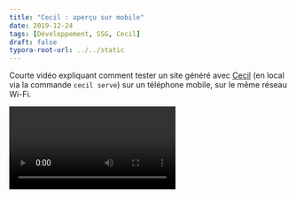 ```yaml
---
title: "Cecil : aperçu sur mobile"
date: 2019-12-24
tags: [Développement, SSG, Cecil]
draft: false
typora-root-url: ../../static
---
```


Courte vidéo expliquant comment tester un site généré avec [Cecil](https://cecil.app) (en local via la commande `cecil serve`) sur un téléphone mobile, sur le même réseau Wi-Fi.

<video controls>
  <source src="/videos/cecil-apercu-sur-mobile.mp4" type="video/mp4">
</video>
